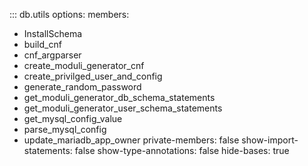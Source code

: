 ::: db.utils
options:
members:
- InstallSchema
- build_cnf
- cnf_argparser
- create_moduli_generator_cnf
- create_privilged_user_and_config
- generate_random_password
- get_moduli_generator_db_schema_statements
- get_moduli_generator_user_schema_statements
- get_mysql_config_value
- parse_mysql_config
- update_mariadb_app_owner
private-members: false
show-import-statements: false
show-type-annotations: false
hide-bases: true
